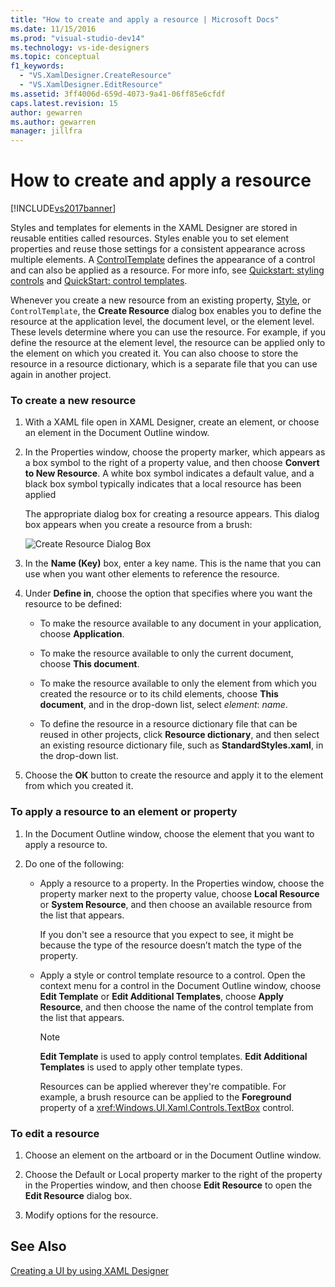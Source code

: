 ```yaml
---
title: "How to create and apply a resource | Microsoft Docs"
ms.date: 11/15/2016
ms.prod: "visual-studio-dev14"
ms.technology: vs-ide-designers
ms.topic: conceptual
f1_keywords: 
  - "VS.XamlDesigner.CreateResource"
  - "VS.XamlDesigner.EditResource"
ms.assetid: 3ff4006d-659d-4073-9a41-06ff85e6cfdf
caps.latest.revision: 15
author: gewarren
ms.author: gewarren
manager: jillfra
---
```

# How to create and apply a resource
[!INCLUDE[vs2017banner](../includes/vs2017banner.md)]

Styles and templates for elements in the XAML Designer are stored in reusable entities called resources. Styles enable you to set element properties and reuse those settings for a consistent appearance across multiple elements. A [ControlTemplate](https://msdn.microsoft.com/library/windows/apps/windows.ui.xaml.controls.controltemplate.aspx) defines the appearance of a control and can also be applied as a resource. For more info, see [Quickstart: styling controls](http://go.microsoft.com/fwlink/?LinkID=248239) and [QuickStart: control templates](http://go.microsoft.com/fwlink/?LinkID=247982).  
  
 Whenever you create a new resource from an existing property, [Style](https://msdn.microsoft.com/library/windows/apps/windows.ui.xaml.style.aspx), or `ControlTemplate`, the **Create Resource** dialog box enables you to define the resource at the application level, the document level, or the element level. These levels determine where you can use the resource. For example, if you define the resource at the element level, the resource can be applied only to the element on which you created it. You can also choose to store the resource in a resource dictionary, which is a separate file that you can use again in another project.  
  
### To create a new resource  
  
1. With a XAML file open in XAML Designer, create an element, or choose an element in the Document Outline window.  
  
2. In the Properties window, choose the property marker, which appears as a box symbol to the right of a property value, and then choose **Convert to New Resource**. A white box symbol indicates a default value, and a black box symbol typically indicates that a local resource has been applied  
  
     The appropriate dialog box for creating a resource appears. This dialog box appears when you create a resource from a brush:  
  
     ![Create Resource Dialog Box](../designers/media/xaml-create-resource.png "xaml_create_resource")  
  
3. In the **Name (Key)** box, enter a key name. This is the name that you can use when you want other elements to reference the resource.  
  
4. Under **Define in**, choose the option that specifies where you want the resource to be defined:  
  
    - To make the resource available to any document in your application, choose **Application**.  
  
    - To make the resource available to only the current document, choose **This document**.  
  
    - To make the resource available to only the element from which you created the resource or to its child elements, choose **This document**, and in the drop-down list, select *element*: *name*.  
  
    - To define the resource in a resource dictionary file that can be reused in other projects, click **Resource dictionary**, and then select an existing resource dictionary file, such as **StandardStyles.xaml**, in the drop-down list.  
  
5. Choose the **OK** button to create the resource and apply it to the element from which you created it.  
  
### To apply a resource to an element or property  
  
1. In the Document Outline window, choose the element that you want to apply a resource to.  
  
2. Do one of the following:  
  
   - Apply a resource to a property. In the Properties window, choose the property marker next to the property value, choose **Local Resource** or **System Resource**, and then choose an available resource from the list that appears.  
  
      If you don't see a resource that you expect to see, it might be because the type of the resource doesn’t match the type of the property.  
  
   - Apply a style or control template resource to a control. Open the context menu for a control in the Document Outline window, choose **Edit Template** or **Edit Additional Templates**, choose **Apply Resource**, and then choose the name of the control template from the list that appears.  
  
     > [!NOTE]
     > **Edit Template** is used to apply control templates. **Edit Additional Templates** is used to apply other template types.  
  
     Resources can be applied wherever they're compatible. For example, a brush resource can be applied to the **Foreground** property of a <xref:Windows.UI.Xaml.Controls.TextBox> control.  
  
### To edit a resource  
  
1. Choose an element on the artboard or in the Document Outline window.  
  
2. Choose the Default or Local property marker to the right of the property in the Properties window, and then choose **Edit Resource** to open the **Edit Resource** dialog box.  
  
3. Modify options for the resource.  
  
## See Also  
 [Creating a UI by using XAML Designer](../designers/creating-a-ui-by-using-xaml-designer-in-visual-studio.md)
